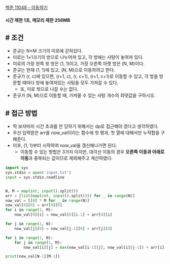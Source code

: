 
[백준 11048 - 이동하기](https://www.acmicpc.net/problem/11048)

#### **시간 제한 1초, 메모리 제한 256MB**

## **# 조건**

- 준규는 N×M 크기의 미로에 갇혀있다. 
- 미로는 1×1크기의 방으로 나누어져 있고, 각 방에는 사탕이 놓여져 있다. 
- 미로의 가장 왼쪽 윗 방은 (1, 1)이고, 가장 오른쪽 아랫 방은 (N, M)이다.
- 준규는 현재 (1, 1)에 있고, (N, M)으로 이동하려고 한다. 
- 준규가 (r, c)에 있으면, (r+1, c), (r, c+1), (r+1, c+1)로 이동할 수 있고, 각 방을 방문할 때마다 방에 놓여져있는 사탕을 모두 가져갈 수 있다. 
	- 또, 미로 밖으로 나갈 수는 없다.
- 준규가 (N, M)으로 이동할 때, 가져올 수 있는 사탕 개수의 최댓값을 구하시오.

## **# 접근 방법**

- 딱 보자마자 시간 초과를 안 당하기 위해서는 dp로 접근해야 겠다고 생각하였다.
- 우선 입력받은 arr을 now_val이라는 함수에 첫 행과, 첫 열에 대해서만 누적합을 구해준다.
- 이후, (1, 1)부터 시작하여 now_val을 갱신해나가면 된다.
	- 이동할 수 있는 방법은 3가지 이지만, 대각선 이동의 경우 **오른쪽 이동과 아래로 이동**과 중복되는 값이므로 제외해주고 계산하였다.

```python
import sys
sys.stdin = open('input.txt')
input = sys.stdin.readline


N, M = map(int, input().split())
arr = [list(map(int, input().split())) for _ in range(N)]
now_val = [[0] * M for _ in range(N)]
now_val[0][0] = arr[0][0]
for i in range(1, M):
    now_val[0][i] = now_val[0][i-1] + arr[0][i]

for j in range(1, N):
    now_val[j][0] = now_val[j-1][0] + arr[j][0]

for i in range(1, N):
    for j in range(1, M):
        now_val[i][j] = max(now_val[i-1][j], now_val[i][j-1]) + arr[i][j]

print(now_val[N-1][M-1])
```